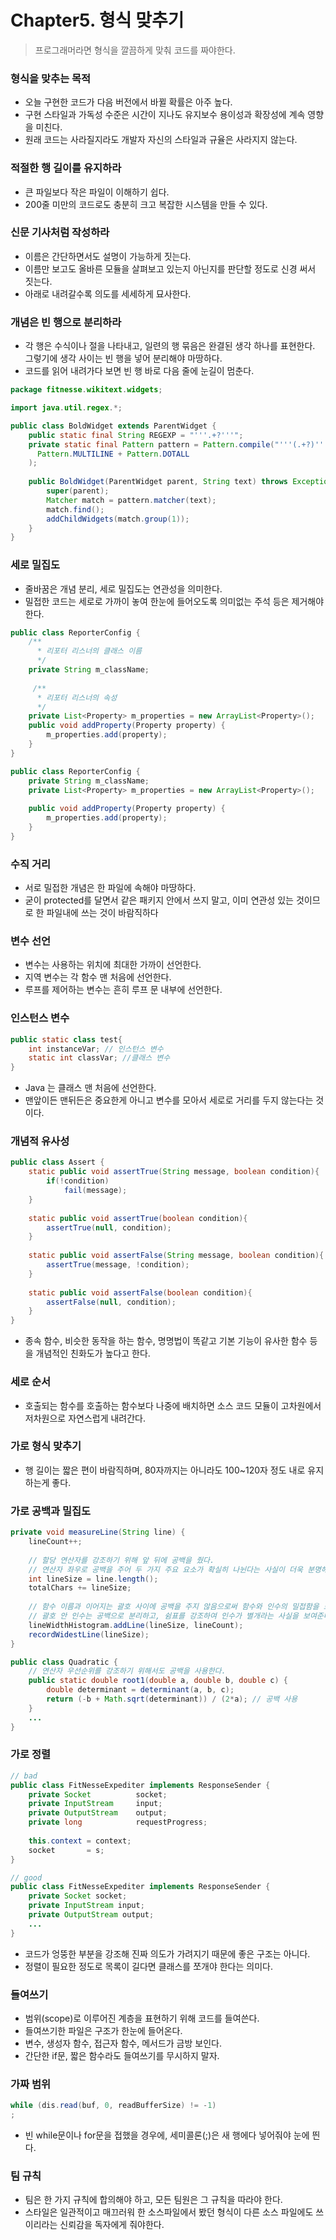 # Chapter5. 형식 맞추기

> 프로그래머라면 형식을 깔끔하게 맞춰 코드를 짜야한다.


### 형식을 맞추는 목적

- 오늘 구현한 코드가 다음 버전에서 바뀔 확률은 아주 높다.
- 구현 스타일과 가독성 수준은 시간이 지나도 유지보수 용이성과 확장성에 계속 영향을 미친다.
- 원래 코드는 사라질지라도 개발자 자신의 스타일과 규율은 사라지지 않는다.

### 적절한 행 길이를 유지하라

- 큰 파일보다 작은 파일이 이해하기 쉽다.
- 200줄 미만의 코드로도 충분히 크고 복잡한 시스템을 만들 수 있다.

### 신문 기사처럼 작성하라

- 이름은 간단하면서도 설명이 가능하게 짓는다.
- 이름만 보고도 올바른 모듈을 살펴보고 있는지 아닌지를 판단할 정도로 신경 써서 짓는다.
- 아래로 내려갈수록 의도를 세세하게 묘사한다.
  
### 개념은 빈 행으로 분리하라

- 각 행은 수식이나 절을 나타내고, 일련의 행 묶음은 완결된 생각 하나를 표현한다. 그렇기에 생각 사이는 빈 행을 넣어 분리해야 마땅하다.
- 코드를 읽어 내려가다 보면 빈 행 바로 다음 줄에 눈길이 멈춘다.

```java
package fitnesse.wikitext.widgets;

import java.util.regex.*;

public class BoldWidget extends ParentWidget {
    public static final String REGEXP = "'''.+?'''";
    private static final Pattern pattern = Pattern.compile("'''(.+?)'''",
      Pattern.MULTILINE + Pattern.DOTALL
    );
    
    public BoldWidget(ParentWidget parent, String text) throws Exception {
        super(parent);
        Matcher match = pattern.matcher(text);
        match.find();
        addChildWidgets(match.group(1));
    }
}
```

### 세로 밀집도

- 줄바꿈은 개념 분리, 세로 밀집도는 연관성을 의미한다.
- 밀접한 코드는 세로로 가까이 놓여 한눈에 들어오도록 의미없는 주석 등은 제거해야한다.
  
```java
public class ReporterConfig {
    /**
      * 리포터 리스너의 클래스 이름
      */
    private String m_className;
    
     /**
      * 리포터 리스너의 속성
      */
    private List<Property> m_properties = new ArrayList<Property>();
    public void addProperty(Property property) {
        m_properties.add(property);
    }
}

public class ReporterConfig {
    private String m_className;
    private List<Property> m_properties = new ArrayList<Property>();
    
    public void addProperty(Property property) {
        m_properties.add(property);
    }
}
```

### 수직 거리

- 서로 밀접한 개념은 한 파일에 속해야 마땅하다.
- 굳이 protected를 달면서 같은 패키지 안에서 쓰지 말고, 이미 연관성 있는 것이므로 한 파일내에 쓰는 것이 바람직하다

### 변수 선언

- 변수는 사용하는 위치에 최대한 가까이 선언한다.
- 지역 변수는 각 함수 맨 처음에 선언한다.
- 루프를 제어하는 변수는 흔히 루프 문 내부에 선언한다.

### 인스턴스 변수

```java
public static class test{
    int instanceVar; // 인스턴스 변수
    static int classVar; //클래스 변수
}
```
- Java 는 클래스 맨 처음에 선언한다.
- 맨앞이든 맨뒤든은 중요한게 아니고 변수를 모아서 세로로 거리를 두지 않는다는 것이다.

### 개념적 유사성

```java
public class Assert {
    static public void assertTrue(String message, boolean condition){
        if(!condition)
            fail(message);
    }
    
    static public void assertTrue(boolean condition){
        assertTrue(null, condition);
    }
    
    static public void assertFalse(String message, boolean condition){
        assertTrue(message, !condition);
    }
    
    static public void assertFalse(boolean condition){
        assertFalse(null, condition);
    }
}
```
- 종속 함수, 비슷한 동작을 하는 함수, 명명법이 똑같고 기본 기능이 유사한 함수 등을 개념적인 친화도가 높다고 한다.

### 세로 순서

- 호출되는 함수를 호출하는 함수보다 나중에 배치하면 소스 코드 모듈이 고차원에서 저차원으로 자연스럽게 내려간다.

### 가로 형식 맞추기

- 행 길이는 짧은 편이 바람직하며, 80자까지는 아니라도 100~120자 정도 내로 유지하는게 좋다.

### 가로 공백과 밀집도

```java
private void measureLine(String line) {
    lineCount++;
    
    // 할당 연산자를 강조하기 위해 앞 뒤에 공백을 줬다.
    // 연산자 좌우로 공백을 주어 두 가지 주요 요소가 확실히 나뉜다는 사실이 더욱 분명해졌다.
    int lineSize = line.length();
    totalChars += lineSize;
    
    // 함수 이름과 이어지는 괄호 사이에 공백을 주지 않음으로써 함수와 인수의 밀접함을 보여준다.
    // 괄호 안 인수는 공백으로 분리하고, 쉼표를 강조하여 인수가 별개라는 사실을 보여준다.
    lineWidthHistogram.addLine(lineSize, lineCount);
    recordWidestLine(lineSize);
}

public class Quadratic {
    // 연산자 우선순위를 강조하기 위해서도 공백을 사용한다.
    public static double root1(double a, double b, double c) {
        double determinant = determinant(a, b, c);
        return (-b + Math.sqrt(determinant)) / (2*a); // 공백 사용
    }
    ...
}
```

### 가로 정렬

```java
// bad
public class FitNesseExpediter implements ResponseSender {
    private Socket          socket;
    private InputStream     input;
    private OutputStream    output;
    private long            requestProgress;
  
  	this.context = context;
    socket       = s;
}

// good
public class FitNesseExpediter implements ResponseSender {
    private Socket socket;
    private InputStream input;
    private OutputStream output;
    ...
}
```
- 코드가 엉뚱한 부분을 강조해 진짜 의도가 가려지기 때문에 좋은 구조는 아니다.
- 정렬이 필요한 정도로 목록이 길다면 클래스를 쪼개야 한다는 의미다.
  
### 들여쓰기

- 범위(scope)로 이루어진 계층을 표현하기 위해 코드를 들여쓴다.
- 들여쓰기한 파일은 구조가 한눈에 들어온다.
- 변수, 생성자 함수, 접근자 함수, 메서드가 금방 보인다.
- 간단한 if문, 짧은 함수라도 들여쓰기를 무시하지 말자.

### 가짜 범위

```java
while (dis.read(buf, 0, readBufferSize) != -1)
;
```
- 빈 while문이나 for문을 접했을 경우에, 세미콜론(;)은 새 행에다 넣어줘야 눈에 띈다.

  
### 팀 규칙

- 팀은 한 가지 규칙에 합의해야 하고, 모든 팀원은 그 규칙을 따라야 한다.
- 스타일은 일관적이고 매끄러워 한 소스파일에서 봤던 형식이 다른 소스 파일에도 쓰이리라는 신뢰감을 독자에게 줘야한다.
